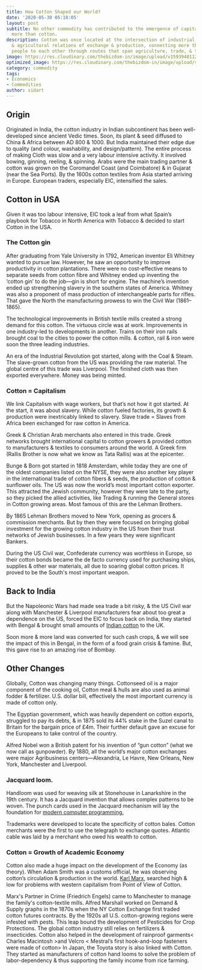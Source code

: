 ```yaml
---
title: How Cotton Shaped our World?
date: '2020-05-30 05:18:05'
layout: post
subtitle: No other commodity has contributed to the emergence of capitalism & colonialism
  more than cotton.
description: Cotton was once located at the intersection of industrial, financial,
  & agricultural relations of exchange & production, connecting more than a billion
  people to each other through routes that span agriculture, trade, & textile manufacturing.
image: https://res.cloudinary.com/thebizdom-in/image/upload/v1593948112/cotton_yjondb.png
optimized_image: https://res.cloudinary.com/thebizdom-in/image/upload/v1593948111/cotton_mini_hve4fu.png
category: commodity
tags:
- Economics
- Commodities
author: sidart
---
```


## Origin
Originated in India, the cotton industry in Indian subcontinent has been well-developed since ancient Vedic times. Soon, its plant & seed diffused to China & Africa between AD 800 & 1000. But India maintained their edge due to quality (and colour, washability, and design/pattern). 
The entire process of making Cloth was slow and a very labour intensive activity. It involved bowing, ginning, reeling, & spinning. Arabs were the main trading partner & cotton was grown on the Coromandel Coast (and Coimbatore) & in Gujarat (near the Sea Ports).
By the 1600s cotton textiles from Asia started arriving in Europe. European traders, especially EIC, intensified the sales. 

## Cotton in USA
Given it was too labour intensive, EIC took a leaf from what Spain’s playbook for Tobacco in North America with Tobacco & decided to start Cotton in the USA.
### The Cotton gin
After graduating from Yale University in 1792, American inventor Eli Whitney wanted to pursue law. However, he saw an opportunity to improve productivity in cotton plantations. There were no cost-effective means to separate seeds from cotton fibre and Whitney ended up inventing the ‘cotton gin’ to do the job—gin is short for engine. The machine’s invention ended up strengthening slavery in the southern states of America. Whitney was also a proponent of mass production of interchangeable parts for rifles. That gave the North the manufacturing prowess to win the Civil War (1861–1865).

The technological improvements in British textile mills created a strong demand for this cotton. The virtuous circle was at work. Improvements in one industry-led to developments in another. Trains on their iron rails brought coal to the cities to power the cotton mills. & cotton, rail & iron were soon the three leading industries.

An era of the Industrial Revolution got started, along with the Coal & Steam. The slave-grown cotton from the US was providing the raw material. The global centre of this trade was Liverpool. The finished cloth was then exported everywhere. Money was being minted. 


### Cotton = Capitalism
We link Capitalism with wage workers, but that’s not how it got started. At the start, it was about slavery. While cotton fueled factories, its growth & production were inextricably linked to slavery. Slave trade = Slaves from Africa been exchanged for raw cotton in America.

Greek & Christian Arab merchants also entered in this trade. Greek networks brought international capital to cotton growers & provided cotton to manufacturers & textiles to consumers around the world. A Greek firm (Rallis Brother is now what we know as Tata Rallis) was at the epicenter. 

Bunge & Born got started in 1818 Amsterdam, while today they are one of the oldest companies listed on the NYSE, they were also another key player in the international trade of cotton fibers & seeds, the production of cotton & sunflower oils.
The US was now the world’s most important cotton exporter. This attracted the Jewish community, however they were late to the party, so they picked the allied activities, like Trading & running the General stores in Cotton growing areas. Most famous of this are the Lehman Brothers. 

By 1865 Lehman Brothers moved to New York, opening as grocers & commission merchants. But by then they were focused on bringing global investment for the growing cotton industry in the US from their trust networks of Jewish businesses. In a few years they were significant Bankers.

During the US Civil war, Confederate currency was worthless in Europe, so their cotton bonds became the de facto currency used for purchasing ships, supplies & other war materials, all due to soaring global cotton prices. It proved to be the South's most important weapon.

## Back to India
But the Napoleonic Wars had made sea trade a bit risky, & the US Civil war along with Manchester & Liverpool manufacturers fear about too great a dependence on the US, forced the EIC to focus back on India, they started with Bengal & brought small amounts of [Indian cotton](https://www.thebizdom.in/the-parsis-of-bombay/#cotton) to the UK.

Soon more & more land was converted for such cash crops, & we will see the impact of this in Bengal, in the form of a food grain crisis & famine. But, this gave rise to an amazing rise of Bombay. 

## Other Changes
Globally, Cotton was changing many things. Cottonseed oil is a major component of the cooking oil, Cotton meal & hulls are also used as animal fodder & fertilizer. U.S. dollar bill, effectively the most important currency is made of cotton only.

The Egyptian government, which was heavily dependent on cotton exports, struggled to pay its debts, & in 1875 sold its 44% stake in the Suzel canal to Britain for the bargain price of £4m. Their further default gave an excuse for the Europeans to take control of the country. 

Alfred Nobel won a British patent for his invention of “gun cotton” (what we now call as gunpowder). By 1880, all the world’s major cotton exchanges were major Agribusiness centers—Alexandria, Le Havre, New Orleans, New York, Manchester and Liverpool. 

### Jacquard loom. 
Handloom was used for weaving silk at Stonehouse in Lanarkshire in the 19th century. It has a Jacquard invention that allows complex patterns to be woven. The punch cards used in the Jacquard mechanism will lay the foundation for [modern computer programming.](https://www.thebizdom.in/story-of-automation/)

Trademarks were developed to locate the specificity of cotton bales. Cotton merchants were the first to use the telegraph to exchange quotes. Atlantic cable was laid by a merchant who owed his wealth to cotton. 

### Cotton = Growth of Academic Economy
Cotton also made a huge impact on the development of the Economy (as theory). When Adam Smith was a customs official, he was observing cotton’s circulation & production in the world. [Karl Marx](https://www.thebizdom.in/remembering-karl-marx/), searched high & low for problems with western capitalism from Point of View of Cotton.

Marx's Partner in Crime (Friedrich Engels) came to Manchester to manage the family's cotton-textile mills. Alfred Marshall worked on Demand & Supply graphs in the 1870s when the NY Cotton Exchange first traded cotton futures contracts.
By the 1920s all U.S. cotton-growing regions were infested with pests. This leap bound the development of Pesticides for Crop Protections. The global cotton industry still relies on fertilizers & insecticides.
Cotton also helped in the development of rainproof garments< Charles Macintosh >and Velcro < Mestral’s first hook-and-loop fasteners were made of cotton>
In Japan, the Toyota story is also linked with Cotton. They started as manufacturers of cotton hand looms to solve the problem of labor-dependency & thus supporting the family income from rice farming.
